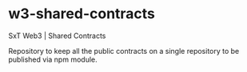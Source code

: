 # w3-shared-contracts
SxT Web3 | Shared Contracts

Repository to keep all the public contracts on a single repository to be published via npm module.